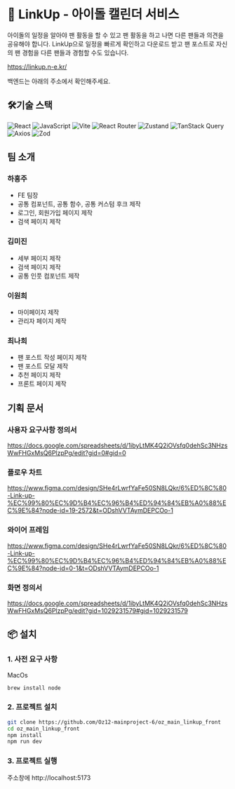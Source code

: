 # 🚀 LinkUp - 아이돌 캘린더 서비스

아이돌의 일정을 알아야 팬 활동을 할 수 있고 팬 활동을 하고 나면 다른 팬들과 의견을 공유해야 합니다.
LinkUp으로 일정을 빠르게 확인하고 다운로드 받고 팬 포스트로 자신의 팬 경험을 다른 팬들과 경험할 수도 있습니다.

https://linkup.n-e.kr/

백엔드는 아래의 주소에서 확인해주세요.

## 🛠️기술 스택

![React](https://img.shields.io/badge/React-61DAFB?style=flat&logo=react&logoColor=white)
![JavaScript](https://img.shields.io/badge/JavaScript-F7DF1E?style=flat&logo=javascript&logoColor=black)
![Vite](https://img.shields.io/badge/Vite-646CFF?style=flat&logo=vite&logoColor=white)
![React Router](https://img.shields.io/badge/React_Router-CA4245?style=flat&logo=react-router&logoColor=white)
![Zustand](https://img.shields.io/badge/Zustand-FF6B6B?style=flat&logo=zustand&logoColor=white)
![TanStack Query](https://img.shields.io/badge/TanStack_Query-FF4154?style=flat&logo=react-query&logoColor=white)
![Axios](https://img.shields.io/badge/Axios-5A29E4?style=flat&logo=axios&logoColor=white)
![Zod](https://img.shields.io/badge/Zod-3068B7?style=flat&logo=zod&logoColor=white)

## 팀 소개

### 하흥주

- FE 팀장
- 공통 컴포넌트, 공통 함수, 공통 커스텀 후크 제작
- 로그인, 회원가입 페이지 제작
- 검색 페이지 제작

### 김미진

- 세부 페이지 제작
- 검색 페이지 제작
- 공통 인풋 컴포넌트 제작

### 이원희

- 마이페이지 제작
- 관리자 페이지 제작

### 최나희

- 팬 포스트 작성 페이지 제작
- 팬 포스트 모달 제작
- 추천 페이지 제작
- 프론트 페이지 제작

## 기획 문서

### 사용자 요구사항 정의서

https://docs.google.com/spreadsheets/d/1ibyLtMK4Q2iOVsfq0dehSc3NHzsWwFHGxMsQ6PlzpPg/edit?gid=0#gid=0

### 플로우 차트

https://www.figma.com/design/SHe4rLwrfYaFe50SN8LQkr/6%ED%8C%80-Link-up-%EC%99%80%EC%9D%B4%EC%96%B4%ED%94%84%EB%A0%88%EC%9E%84?node-id=19-2572&t=ODshVVTAymDEPCOo-1

### 와이어 프레임

https://www.figma.com/design/SHe4rLwrfYaFe50SN8LQkr/6%ED%8C%80-Link-up-%EC%99%80%EC%9D%B4%EC%96%B4%ED%94%84%EB%A0%88%EC%9E%84?node-id=0-1&t=ODshVVTAymDEPCOo-1

### 화면 정의서

https://docs.google.com/spreadsheets/d/1ibyLtMK4Q2iOVsfq0dehSc3NHzsWwFHGxMsQ6PlzpPg/edit?gid=1029231579#gid=1029231579

## 📦 설치

### 1. 사전 요구 사항

MacOs

```bash
brew install node
```

### 2. 프로젝트 설치

```bash
git clone https://github.com/Oz12-mainproject-6/oz_main_linkup_front
cd oz_main_linkup_front
npm install
npm run dev
```

### 3. 프로젝트 실행

주소창에 http://localhost:5173

